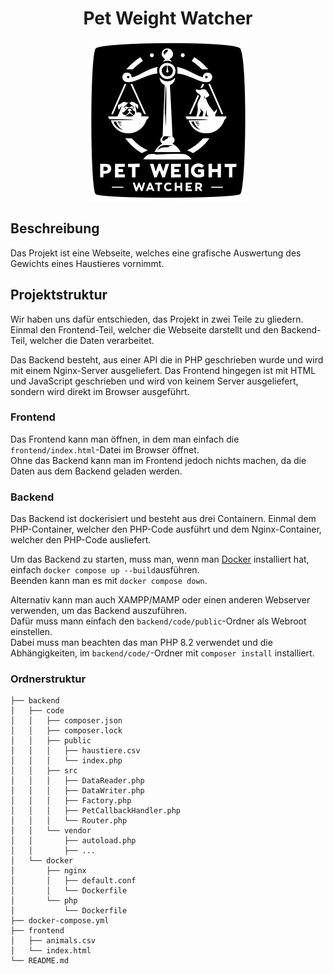 <div align="center">  

# Pet Weight Watcher
![](./frontend/icon_256px.png)
</div>

## Beschreibung

Das Projekt ist eine Webseite, welches eine grafische Auswertung des Gewichts eines Haustieres vornimmt.

## Projektstruktur

Wir haben uns dafür entschieden, das Projekt in zwei Teile zu gliedern.
Einmal den Frontend-Teil, welcher die Webseite darstellt und den Backend-Teil, welcher die Daten verarbeitet.

Das Backend besteht, aus einer API die in PHP geschrieben wurde und wird mit einem Nginx-Server ausgeliefert.
Das Frontend hingegen ist mit HTML und JavaScript geschrieben und wird von keinem Server ausgeliefert, sondern wird direkt im Browser ausgeführt.

### Frontend
Das Frontend kann man öffnen, in dem man einfach die `frontend/index.html`-Datei im Browser öffnet.  
Ohne das Backend kann man im Frontend jedoch nichts machen, da die Daten aus dem Backend geladen werden.

### Backend
Das Backend ist dockerisiert und besteht aus drei Containern.
Einmal dem PHP-Container, welcher den PHP-Code ausführt und dem Nginx-Container, welcher den PHP-Code ausliefert.

Um das Backend zu starten, muss man, wenn man [Docker](https://www.docker.com/get-started/) installiert hat, einfach `docker compose up --build`ausführen.   
Beenden kann man es mit `docker compose down`.  

Alternativ kann man auch XAMPP/MAMP oder einen anderen Webserver verwenden, um das Backend auszuführen.  
Dafür muss mann einfach den `backend/code/public`-Ordner als Webroot einstellen.  
Dabei muss man beachten das man PHP 8.2 verwendet und die Abhängigkeiten, im `backend/code/`-Ordner mit `composer install` installiert.


### Ordnerstruktur
```
├── backend
│   ├── code
│   │   ├── composer.json
│   │   ├── composer.lock
│   │   ├── public
│   │   │   ├── haustiere.csv
│   │   │   └── index.php
│   │   ├── src
│   │   │   ├── DataReader.php
│   │   │   ├── DataWriter.php
│   │   │   ├── Factory.php
│   │   │   ├── PetCallbackHandler.php
│   │   │   └── Router.php
│   │   └── vendor
│   │       ├── autoload.php
│   │       ├── ...
│   └── docker
│       ├── nginx
│       │   ├── default.conf
│       │   └── Dockerfile
│       └── php
│           └── Dockerfile
├── docker-compose.yml
├── frontend
│   ├── animals.csv
│   └── index.html
└── README.md
```